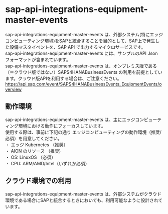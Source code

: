 # sap-api-integrations-equipment-master-events     
sap-api-integrations-equipment-master-events は、外部システム(特にエッジコンピューティング環境)をSAPと統合することを目的として、SAP上で発生した設備マスタイベントを、SAP API で出力するマイクロサービスです。  
sap-api-integrations-equipment-master-events には、サンプルのAPI Json フォーマットが含まれています。  
sap-api-integrations-equipment-master-events は、オンプレミス版である（＝クラウド版ではない）SAPS4HANABusinessEvents の利用を前提としています。クラウド版APIを利用する場合は、ご注意ください。    
https://api.sap.com/event/SAPS4HANABusinessEvents_EquipmentEvents/overview

## 動作環境  
sap-api-integrations-equipment-master-events は、主にエッジコンピューティング環境における動作にフォーカスしています。  
使用する際は、事前に下記の通り エッジコンピューティングの動作環境（推奨/必須）を用意してください。  
・ エッジ Kubernetes （推奨）  
・ AION のリソース （推奨)  
・ OS: LinuxOS （必須）  
・ CPU: ARM/AMD/Intel（いずれか必須）  

## クラウド環境での利用  
sap-api-integrations-equipment-master-events は、外部システムがクラウド環境である場合にSAPと統合するときにおいても、利用可能なように設計されています。  